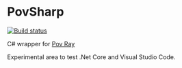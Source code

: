 # PovSharp
[![Build status](https://ci.appveyor.com/api/projects/status/qqe7udujs8745i3e?svg=true)](https://ci.appveyor.com/project/fremag/povsharp)

C# wrapper for [Pov Ray](http://www.povray.org)

Experimental area to test .Net Core and Visual Studio Code.
